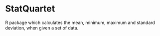 # StatQuartet
R package which calculates the mean, minimum, maximum and standard deviation, when given a set of data. 
